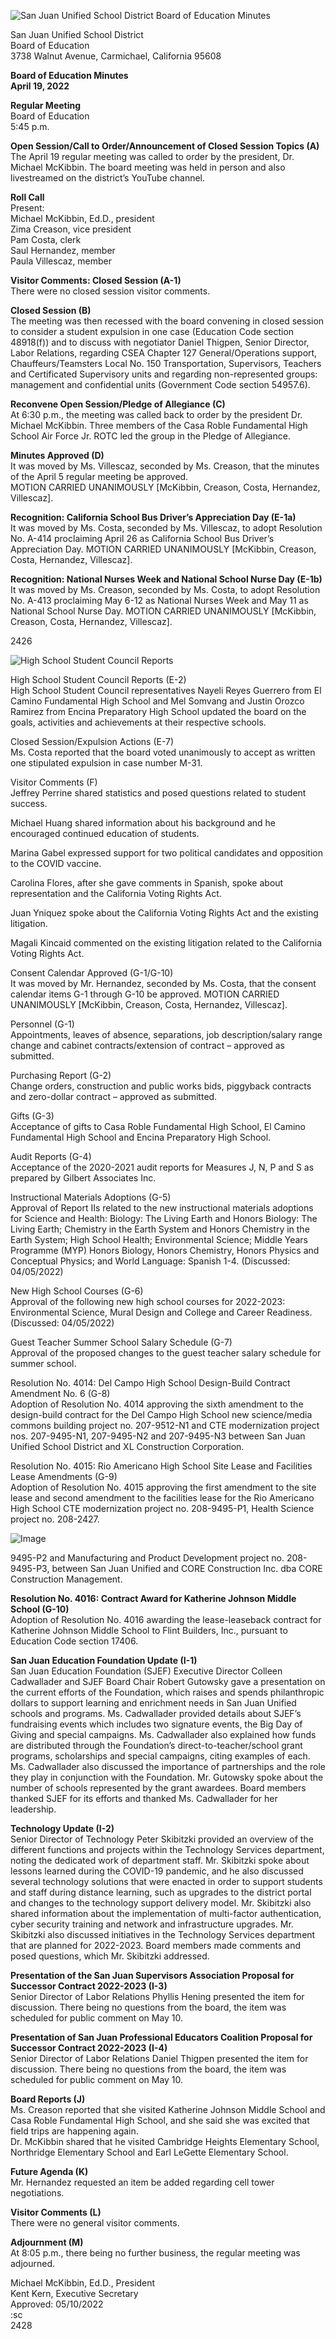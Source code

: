 <!-- Page 1 -->
![San Juan Unified School District Board of Education Minutes](https://example.com/image.png)

San Juan Unified School District  
Board of Education  
3738 Walnut Avenue, Carmichael, California 95608  

**Board of Education Minutes**  
**April 19, 2022**  

**Regular Meeting**  
Board of Education  
5:45 p.m.  

**Open Session/Call to Order/Announcement of Closed Session Topics (A)**  
The April 19 regular meeting was called to order by the president, Dr. Michael McKibbin. The board meeting was held in person and also livestreamed on the district’s YouTube channel.  

**Roll Call**  
Present:  
Michael McKibbin, Ed.D., president  
Zima Creason, vice president  
Pam Costa, clerk  
Saul Hernandez, member  
Paula Villescaz, member  

**Visitor Comments: Closed Session (A-1)**  
There were no closed session visitor comments.  

**Closed Session (B)**  
The meeting was then recessed with the board convening in closed session to consider a student expulsion in one case (Education Code section 48918(f)) and to discuss with negotiator Daniel Thigpen, Senior Director, Labor Relations, regarding CSEA Chapter 127 General/Operations support, Chauffeurs/Teamsters Local No. 150 Transportation, Supervisors, Teachers and Certificated Supervisory units and regarding non-represented groups: management and confidential units (Government Code section 54957.6).  

**Reconvene Open Session/Pledge of Allegiance (C)**  
At 6:30 p.m., the meeting was called back to order by the president Dr. Michael McKibbin. Three members of the Casa Roble Fundamental High School Air Force Jr. ROTC led the group in the Pledge of Allegiance.  

**Minutes Approved (D)**  
It was moved by Ms. Villescaz, seconded by Ms. Creason, that the minutes of the April 5 regular meeting be approved.  
MOTION CARRIED UNANIMOUSLY [McKibbin, Creason, Costa, Hernandez, Villescaz].  

**Recognition: California School Bus Driver’s Appreciation Day (E-1a)**  
It was moved by Ms. Costa, seconded by Ms. Villescaz, to adopt Resolution No. A-414 proclaiming April 26 as California School Bus Driver’s Appreciation Day. MOTION CARRIED UNANIMOUSLY [McKibbin, Creason, Costa, Hernandez, Villescaz].  

**Recognition: National Nurses Week and National School Nurse Day (E-1b)**  
It was moved by Ms. Creason, seconded by Ms. Costa, to adopt Resolution No. A-413 proclaiming May 6-12 as National Nurses Week and May 11 as National School Nurse Day. MOTION CARRIED UNANIMOUSLY [McKibbin, Creason, Costa, Hernandez, Villescaz].  

2426
<!-- Page 2 -->
![High School Student Council Reports](https://example.com/image.png)

High School Student Council Reports (E-2)  
High School Student Council representatives Nayeli Reyes Guerrero from El Camino Fundamental High School and Mel Somvang and Justin Orozco Ramirez from Encina Preparatory High School updated the board on the goals, activities and achievements at their respective schools.

Closed Session/Expulsion Actions (E-7)  
Ms. Costa reported that the board voted unanimously to accept as written one stipulated expulsion in case number M-31.

Visitor Comments (F)  
Jeffrey Perrine shared statistics and posed questions related to student success.

Michael Huang shared information about his background and he encouraged continued education of students.

Marina Gabel expressed support for two political candidates and opposition to the COVID vaccine.

Carolina Flores, after she gave comments in Spanish, spoke about representation and the California Voting Rights Act.

Juan Yniquez spoke about the California Voting Rights Act and the existing litigation.

Magali Kincaid commented on the existing litigation related to the California Voting Rights Act.

Consent Calendar Approved (G-1/G-10)  
It was moved by Mr. Hernandez, seconded by Ms. Costa, that the consent calendar items G-1 through G-10 be approved. MOTION CARRIED UNANIMOUSLY [McKibbin, Creason, Costa, Hernandez, Villescaz].

Personnel (G-1)  
Appointments, leaves of absence, separations, job description/salary range change and cabinet contracts/extension of contract – approved as submitted.

Purchasing Report (G-2)  
Change orders, construction and public works bids, piggyback contracts and zero-dollar contract – approved as submitted.

Gifts (G-3)  
Acceptance of gifts to Casa Roble Fundamental High School, El Camino Fundamental High School and Encina Preparatory High School.

Audit Reports (G-4)  
Acceptance of the 2020-2021 audit reports for Measures J, N, P and S as prepared by Gilbert Associates Inc.

Instructional Materials Adoptions (G-5)  
Approval of Report IIs related to the new instructional materials adoptions for Science and Health: Biology: The Living Earth and Honors Biology: The Living Earth; Chemistry in the Earth System and Honors Chemistry in the Earth System; High School Health; Environmental Science; Middle Years Programme (MYP) Honors Biology, Honors Chemistry, Honors Physics and Conceptual Physics; and World Language: Spanish 1-4. (Discussed: 04/05/2022)

New High School Courses (G-6)  
Approval of the following new high school courses for 2022-2023: Environmental Science, Mural Design and College and Career Readiness. (Discussed: 04/05/2022)

Guest Teacher Summer School Salary Schedule (G-7)  
Approval of the proposed changes to the guest teacher salary schedule for summer school.

Resolution No. 4014: Del Campo High School Design-Build Contract Amendment No. 6 (G-8)  
Adoption of Resolution No. 4014 approving the sixth amendment to the design-build contract for the Del Campo High School new science/media commons building project no. 207-9512-N1 and CTE modernization project nos. 207-9495-N1, 207-9495-N2 and 207-9495-N3 between San Juan Unified School District and XL Construction Corporation.

Resolution No. 4015: Rio Americano High School Site Lease and Facilities Lease Amendments (G-9)  
Adoption of Resolution No. 4015 approving the first amendment to the site lease and second amendment to the facilities lease for the Rio Americano High School CTE modernization project no. 208-9495-P1, Health Science project no. 208-2427.
<!-- Page 3 -->
![Image](https://via.placeholder.com/150)

9495-P2 and Manufacturing and Product Development project no. 208-9495-P3, between San Juan Unified and CORE Construction Inc. dba CORE Construction Management.

**Resolution No. 4016: Contract Award for Katherine Johnson Middle School (G-10)**  
Adoption of Resolution No. 4016 awarding the lease-leaseback contract for Katherine Johnson Middle School to Flint Builders, Inc., pursuant to Education Code section 17406.

**San Juan Education Foundation Update (I-1)**  
San Juan Education Foundation (SJEF) Executive Director Colleen Cadwallader and SJEF Board Chair Robert Gutowsky gave a presentation on the current efforts of the Foundation, which raises and spends philanthropic dollars to support learning and enrichment needs in San Juan Unified schools and programs. Ms. Cadwallader provided details about SJEF’s fundraising events which includes two signature events, the Big Day of Giving and special campaigns. Ms. Cadwallader also explained how funds are distributed through the Foundation’s direct-to-teacher/school grant programs, scholarships and special campaigns, citing examples of each. Ms. Cadwallader also discussed the importance of partnerships and the role they play in conjunction with the Foundation. Mr. Gutowsky spoke about the number of schools represented by the grant awardees. Board members thanked SJEF for its efforts and thanked Ms. Cadwallader for her leadership.

**Technology Update (I-2)**  
Senior Director of Technology Peter Skibitzki provided an overview of the different functions and projects within the Technology Services department, noting the dedicated work of department staff. Mr. Skibitzki spoke about lessons learned during the COVID-19 pandemic, and he also discussed several technology solutions that were enacted in order to support students and staff during distance learning, such as upgrades to the district portal and changes to the technology support delivery model. Mr. Skibitzki also shared information about the implementation of multi-factor authentication, cyber security training and network and infrastructure upgrades. Mr. Skibitzki also discussed initiatives in the Technology Services department that are planned for 2022-2023. Board members made comments and posed questions, which Mr. Skibitzki addressed.

**Presentation of the San Juan Supervisors Association Proposal for Successor Contract 2022-2023 (I-3)**  
Senior Director of Labor Relations Phyllis Hening presented the item for discussion. There being no questions from the board, the item was scheduled for public comment on May 10.

**Presentation of San Juan Professional Educators Coalition Proposal for Successor Contract 2022-2023 (I-4)**  
Senior Director of Labor Relations Daniel Thigpen presented the item for discussion. There being no questions from the board, the item was scheduled for public comment on May 10.

**Board Reports (J)**  
Ms. Creason reported that she visited Katherine Johnson Middle School and Casa Roble Fundamental High School, and she said she was excited that field trips are happening again.  
Dr. McKibbin shared that he visited Cambridge Heights Elementary School, Northridge Elementary School and Earl LeGette Elementary School.

**Future Agenda (K)**  
Mr. Hernandez requested an item be added regarding cell tower negotiations.

**Visitor Comments (L)**  
There were no general visitor comments.

**Adjournment (M)**  
At 8:05 p.m., there being no further business, the regular meeting was adjourned.

Michael McKibbin, Ed.D., President  
Kent Kern, Executive Secretary  
Approved: 05/10/2022  
:sc  
2428
